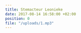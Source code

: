 ```yaml
---
title: Stemacteur Leonieke
date: 2017-08-14 16:58:00 +02:00
position: 0
file: "/uploads/1.mp3"
---
```


